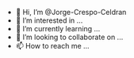- 👋 Hi, I’m @Jorge-Crespo-Celdran
- 👀 I’m interested in ...
- 🌱 I’m currently learning ...
- 💞️ I’m looking to collaborate on ...
- 📫 How to reach me ...

<!---
Jorge-Crespo-Celdran/Jorge-Crespo-Celdran is a ✨ special ✨ repository because its `README.md` (this file) appears on your GitHub profile.
You can click the Preview link to take a look at your changes.
--->
